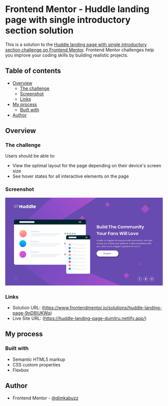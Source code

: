 # Frontend Mentor - Huddle landing page with single introductory section solution

This is a solution to the [Huddle landing page with single introductory section challenge on Frontend Mentor](https://www.frontendmentor.io/challenges/huddle-landing-page-with-a-single-introductory-section-B_2Wvxgi0). Frontend Mentor challenges help you improve your coding skills by building realistic projects.

## Table of contents

- [Overview](#overview)
  - [The challenge](#the-challenge)
  - [Screenshot](#screenshot)
  - [Links](#links)
- [My process](#my-process)
  - [Built with](#built-with)
- [Author](#author)

## Overview

### The challenge

Users should be able to:

- View the optimal layout for the page depending on their device's screen size
- See hover states for all interactive elements on the page

### Screenshot

![](./screenshot.jpg)

### Links

- Solution URL: (https://www.frontendmentor.io/solutions/huddle-landing-page-9nD8IUKWq)
- Live Site URL: (https://huddle-landing-page-dumitru.netlify.app/)

## My process

### Built with

- Semantic HTML5 markup
- CSS custom properties
- Flexbox

## Author

- Frontend Mentor - [@dimkabuzz](https://www.frontendmentor.io/profile/dimkabuzz)
